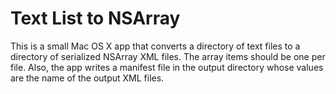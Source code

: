 # Text List to NSArray

This is a small Mac OS X app that converts a directory of text files to a directory of serialized NSArray XML files. The array items should be one per file. Also, the app writes a manifest file in the output directory whose values are the name of the output XML files.
